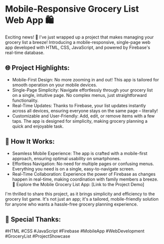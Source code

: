 # Mobile-Responsive Grocery List Web App 🛍️

Exciting news! 🚀 I've just wrapped up a project that makes managing your grocery list a breeze! Introducing a mobile-responsive, single-page web app developed with HTML, CSS, JavaScript, and powered by Firebase's real-time database.

## 🌐  Project Highlights:

- Mobile-First Design: No more zooming in and out! This app is tailored for smooth operation on your mobile devices.
- Single-Page Simplicity: Navigate effortlessly through your grocery list on a single, intuitive page. No complex menus, just straightforward functionality.
- Real-Time Updates: Thanks to Firebase, your list updates instantly across all devices, ensuring everyone stays on the same page – literally!
- Customizable and User-Friendly: Add, edit, or remove items with a few taps. The app is designed for simplicity, making grocery planning a quick and enjoyable task.

## 🚀  How It Works:

- Seamless Mobile Experience: The app is crafted with a mobile-first approach, ensuring optimal usability on smartphones.
- Effortless Navigation: No need for multiple pages or confusing menus. Everything you need is on a single, easy-to-navigate screen.
- Real-Time Collaboration: Experience the power of Firebase as changes happen in real-time, making coordination with family members a breeze.
🔗 Explore the Mobile Grocery List App: [Link to the Project Demo]

I'm thrilled to share this project, as it brings simplicity and efficiency to the grocery list game. It's not just an app; it's a tailored, mobile-friendly solution for anyone who wants a hassle-free grocery planning experience.

## 🙌 Special Thanks:

#HTML #CSS #JavaScript #Firebase #MobileApp #WebDevelopment #GroceryList #ProjectShowcase